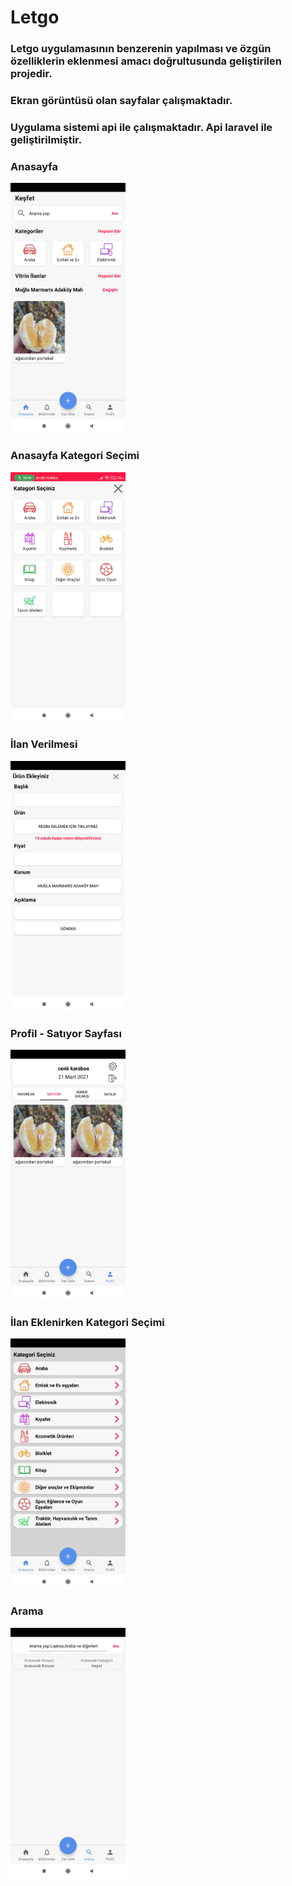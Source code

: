 # Letgo

<h3> Letgo uygulamasının benzerenin yapılması ve özgün özelliklerin eklenmesi amacı doğrultusunda geliştirilen projedir. </h3>
<h3> Ekran görüntüsü olan sayfalar çalışmaktadır. </h3>

<h3> Uygulama sistemi api ile çalışmaktadır. Api laravel ile geliştirilmiştir. </h3>

### Anasayfa
<img src="letgo/anasayfa.jpg"  height="400"  >

### Anasayfa Kategori Seçimi
<img src="letgo/anasayfa-kategori.jpg"  height="400"  >

### İlan Verilmesi
<img src="letgo/ekle.jpg"  height="400"  >

### Profil - Satıyor Sayfası
<img src="letgo/profil_satıyor.jpg"  height="400"  >

### İlan Eklenirken Kategori Seçimi
<img src="letgo/ilanekle_kategori.jpg"  height="400"  >

### Arama
<img src="letgo/arama.jpg"  height="400"  >
